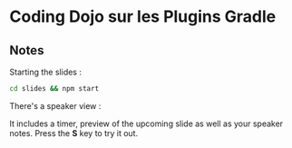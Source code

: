 # Coding Dojo sur les Plugins Gradle

## Notes

Starting the slides :

```sh
cd slides && npm start
```

There's a speaker view : 

It includes a timer, preview of the upcoming slide as well as your speaker notes.
Press the **S** key to try it out.